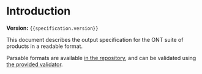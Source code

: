 Introduction
============

**Version:** ``{{specification.version}}``

This document describes the output specification for the ONT suite of products in a readable format.

Parsable formats are available [in the repository]({{specification.git_url}}), and can be validated using [the provided validator]({{validator.git_url}}).
